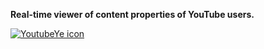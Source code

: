 <b>Real-time viewer of content properties of YouTube users.</b>



[![YoutubeYe icon](https://s30.postimg.org/qdltjp4kx/mib_128.png)](#)<br><br>
